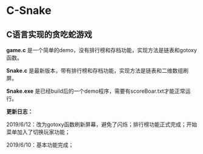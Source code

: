 # C-Snake
## C语言实现的贪吃蛇游戏

**game.c** 是一个简单的demo，没有排行榜和存档功能，实现方法是链表和gotoxy函数。

**Snake.c** 是最新版本，带有排行榜和存档功能，实现方法是链表和二维数组刷屏。

**Snake.exe** 是已经build后的一个demo程序，需要有scoreBoar.txt才能正常运行。

**更新日志：**

2019/6/12：改为gotoxy函数刷新屏幕，避免了闪烁；排行榜功能正式完成；开始菜单加入了切换玩家功能；

2019/6/10：基本功能完成；

